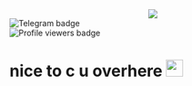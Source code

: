 <div align='center'>
  <img src='https://i.ibb.co/KpY6qKdY/giphy.gif'/>
</div>

<div id="badges">
  <img src="https://img.shields.io/badge/telegram-black?style=for-the-badge&logo=telegram" alt="Telegram badge"/>
</div>

<img src="https://komarev.com/ghpvc/?username=a0kii&style=flat-square&color=blue" alt="Profile viewers badge"/>

<h1>
  nice to c u overhere
  <img src="https://media.giphy.com/media/hvRJCLFzcasrR4ia7z/giphy.gif" width="30px"/>
</h1>
